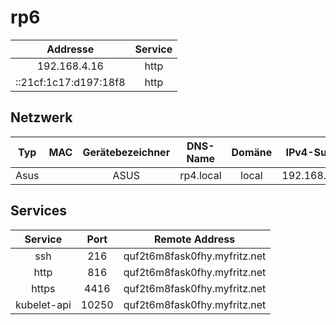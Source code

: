 # rp6

| Addresse | Service |
| :--------: | :--------: |
| 192.168.4.16 | http    |
| ::21cf:1c17:d197:18f8| http | 

## Netzwerk

| Typ | MAC | Gerätebezeichner | DNS-Name | Domäne | IPv4-Subnetz | IPv6-Subnetz | IPv4-Adresse | IPv6-Adresse |
| :---: | :---: | :---: | :---: | :---: | :---: | :---: | :---: | :---: |
| Asus || ASUS | rp4.local | local | 192.168.4.0/24 ||192.168.4.16||


## Services

| Service | Port | Remote Address | 
| :---: | :---: | :---: |
|ssh|216|quf2t6m8fask0fhy.myfritz.net| 
|http|816|quf2t6m8fask0fhy.myfritz.net|
|https|4416|quf2t6m8fask0fhy.myfritz.net|
|kubelet-api|10250|quf2t6m8fask0fhy.myfritz.net|